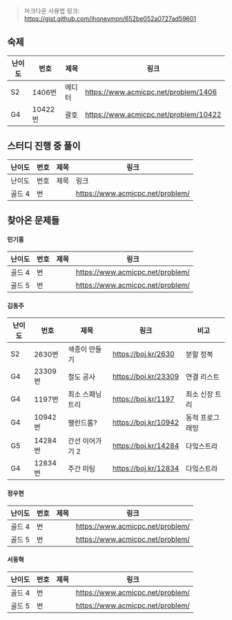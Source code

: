 > 마크다운 사용법 링크: https://gist.github.com/ihoneymon/652be052a0727ad59601
## 숙제
| 난이도 | 번호 | 제목 | 링크                             |
| ------ | ---- | ---- | -------------------------------- |
|S2|1406번|에디터| https://www.acmicpc.net/problem/1406 |
|G4|10422번|괄호|https://www.acmicpc.net/problem/10422 |

## 스터디 진행 중 풀이
| 난이도 | 번호 | 제목 | 링크                             |
| ------ | ---- | ---- | -------------------------------- |
| 난이도 | 번호 | 제목 | 링크                             |
| 골드 4 | 번   |      | https://www.acmicpc.net/problem/ |


## 찾아온 문제들
#### 민기홍
| 난이도 | 번호 | 제목 | 링크                             |
| ------ | ---- | ---- | -------------------------------- |
| 골드 4 | 번   |      | https://www.acmicpc.net/problem/ |
| 골드 5 | 번   |      | https://www.acmicpc.net/problem/ |

#### 김동주

| 난이도 | 번호    | 제목             | 링크                 | 비고            |
| ------ | ------- | ---------------- | -------------------- | --------------- |
| S2     | 2630번  | 색종이 만들기    | https://boj.kr/2630  | 분할 정복       |
| G4     | 23309번 | 철도 공사        | https://boj.kr/23309 | 연결 리스트     |
| G4     | 1197번  | 최소 스패닝 트리 | https://boj.kr/1197  | 최소 신장 트리  |
| G4     | 10942번 | 팰린드롬?        | https://boj.kr/10942 | 동적 프로그래밍 |
| G5     | 14284번 | 간선 이어가기 2  | https://boj.kr/14284 | 다잌스트라      |
| G4     | 12834번 | 주간 미팅        | https://boj.kr/12834 | 다잌스트라      |

#### 정우현
| 난이도 | 번호 | 제목 | 링크                             |
| ------ | ---- | ---- | -------------------------------- |
| 골드 4 | 번   |      | https://www.acmicpc.net/problem/ |
| 골드 5 | 번   |      | https://www.acmicpc.net/problem/ |

#### 서동혁
| 난이도 | 번호 | 제목 | 링크                             |
| ------ | ---- | ---- | -------------------------------- |
| 골드 4 | 번   |      | https://www.acmicpc.net/problem/ |
| 골드 5 | 번   |      | https://www.acmicpc.net/problem/ |

